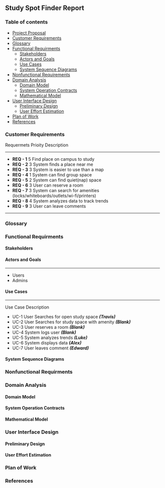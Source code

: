 ## Study Spot Finder Report

### Table of contents  
* [Project Proposal](http://cloudmytrash.com:1234/tux-proposal.html)
* [Customer Requirements](#requirements)
* [Glossary](#glossary)
* [Functional Requirments](#functional)
  * [Stakeholders](#stakeholders)
  * [Actors and Goals](#actor)
  * [Use Cases](#usecase)
  * [System Sequence Diagrams](#diagrams)
* [Nonfunctional Requirements](#nonfunctional)
* [Domain Analysis](#domain_analysis)
  * [Domain Model](#domain_model)
  * [System Operation Contracts](#contracts)
  * [Mathematical Model](#math_model)
* [User Interface Design](#ui_design)
  * [Preliminary Design](#prelim_design)
  * [User Effort Estimation](#effort)
* [Plan of Work](#plan)
* [References](#ref)

### <a name="requirements"></a>Customer Requirements  
Requermets Prioity Description  
<hr>

* **REQ - 1** 5 Find place on campus to study
* **REQ - 2** 3 System finds a place near me  
* **REQ - 3** 3 System is easier to use than a map  
* **REQ - 4** 1 System can find group space  
* **REQ - 5** 2 System can find quiet(nap) space  
* **REQ - 6** 3 User can reserve a room  
* **REQ - 7** 3 System can search for amenities (locks/whiteboards/outlets/wi-fi/printers)  
* **REQ - 8** 4 System analyzes data to track trends  
* **REQ - 9** 3 User can leave comments   
<hr>


### <a name="glossary"></a>Glossary

### <a name="functional"></a>Functional Requirments

#### <a name="stakeholders"></a>Stakeholders

#### <a name="actor"></a>Actors and Goals  
<hr>

 *  Users  
 *  Admins  

#### <a name="usecase"></a>Use Cases  
<hr> 

<!-- Hey guys, let's just assign our names to these okay? -->
Use Case Description  
 * UC-1 User Searches for open study space  **_(Travis)_**
 * UC-2 User Searches for study space with amenity  **_(Blank)_**
 * UC-3 User reserves a room  **_(Blank)_**
 * UC-4 System logs user  **_(Blank)_**
 * UC-5 System analyzes trends  **_(Luke)_**
 * UC-6 System displays data  **_(Alex)_**
 * UC-7 User leaves comment  **_(Edward)_**


#### <a name="diagrams"></a>System Sequence Diagrams

### <a name="nonfunctional"></a>Nonfunctional Requirments

### <a name="domain_analysis"></a>Domain Analysis

#### <a name="domain_model"></a>Domain Model

#### <a name="contracts"></a>System Operation Contracts

#### <a name="math_model"></a>Mathematical Model

### <a name="ui_design"></a>User Interface Design

#### <a name="prelim_design"></a> Preliminary Design

#### <a name="effort"></a>User Effort Estimation

### <a name="plan"></a>Plan of Work

### <a name="ref"></a>References
